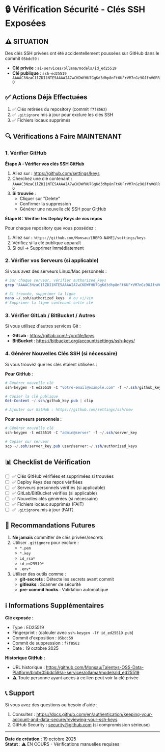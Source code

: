 # 🔒 Vérification Sécurité - Clés SSH Exposées

## ⚠️ SITUATION

Des clés SSH privées ont été accidentellement poussées sur GitHub dans le commit `05bdc59` :
- **Clé privée** : `ai-services/ollama/models/id_ed25519`
- **Clé publique** : `ssh-ed25519 AAAAC3NzaC1lZDI1NTE5AAAAIA7wCKDWfHU7GgKd3dhp8nFt6UFrVM7nGz9OJfnV0RRQ`

## ✅ Actions Déjà Effectuées

1. ✅ Clés retirées du repository (commit `f7f8562`)
2. ✅ `.gitignore` mis à jour pour exclure les clés SSH
3. ✅ Fichiers locaux supprimés

## 🔍 Vérifications à Faire MAINTENANT

### 1. Vérifier GitHub

**Étape A : Vérifier vos clés SSH GitHub**

1. Allez sur : https://github.com/settings/keys
2. Cherchez une clé contenant : `AAAAC3NzaC1lZDI1NTE5AAAAIA7wCKDWfHU7GgKd3dhp8nFt6UFrVM7nGz9OJfnV0RRQ`
3. **Si trouvée** :
   - Cliquer sur "Delete"
   - Confirmer la suppression
   - Générer une nouvelle clé SSH pour GitHub

**Étape B : Vérifier les Deploy Keys de vos repos**

Pour chaque repository que vous possédez :
1. Allez sur : `https://github.com/Monsau/[REPO-NAME]/settings/keys`
2. Vérifiez si la clé publique apparaît
3. Si oui → Supprimer immédiatement

### 2. Vérifier vos Serveurs (si applicable)

Si vous avez des serveurs Linux/Mac personnels :

```bash
# Sur chaque serveur, vérifier authorized_keys
grep "AAAAC3NzaC1lZDI1NTE5AAAAIA7wCKDWfHU7GgKd3dhp8nFt6UFrVM7nGz9OJfnV0RRQ" ~/.ssh/authorized_keys

# Si trouvée, supprimer la ligne
nano ~/.ssh/authorized_keys  # ou vi/vim
# Supprimer la ligne contenant cette clé
```

### 3. Vérifier GitLab / BitBucket / Autres

Si vous utilisez d'autres services Git :
- **GitLab** : https://gitlab.com/-/profile/keys
- **BitBucket** : https://bitbucket.org/account/settings/ssh-keys/

### 4. Générer Nouvelles Clés SSH (si nécessaire)

Si vous trouvez que les clés étaient utilisées :

**Pour GitHub :**
```powershell
# Générer nouvelle clé
ssh-keygen -t ed25519 -C "votre-email@example.com" -f ~/.ssh/github_key

# Copier la clé publique
Get-Content ~/.ssh/github_key.pub | clip

# Ajouter sur GitHub : https://github.com/settings/ssh/new
```

**Pour serveurs personnels :**
```powershell
# Générer nouvelle clé
ssh-keygen -t ed25519 -C "admin@server" -f ~/.ssh/server_key

# Copier sur serveur
scp ~/.ssh/server_key.pub user@server:~/.ssh/authorized_keys
```

## 📊 Checklist de Vérification

- [ ] ✅ Clés GitHub vérifiées et supprimées si trouvées
- [ ] ✅ Deploy Keys des repos vérifiées
- [ ] ✅ Serveurs personnels vérifiés (si applicable)
- [ ] ✅ GitLab/BitBucket vérifiés (si applicable)
- [ ] ✅ Nouvelles clés générées (si nécessaire)
- [ ] ✅ Fichiers locaux supprimés (FAIT)
- [ ] ✅ `.gitignore` mis à jour (FAIT)

## 🔐 Recommandations Futures

1. **Ne jamais** committer de clés privées/secrets
2. Utiliser `.gitignore` pour exclure :
   - `*.pem`
   - `*.key`
   - `id_rsa*`
   - `id_ed25519*`
   - `.env*`
3. Utiliser des outils comme :
   - **git-secrets** : Détecte les secrets avant commit
   - **gitleaks** : Scanner de sécurité
   - **pre-commit hooks** : Validation automatique

## ℹ️ Informations Supplémentaires

**Clé exposée** :
- Type : ED25519
- Fingerprint : (calculer avec `ssh-keygen -lf id_ed25519.pub`)
- Commit d'exposition : `05bdc59`
- Commit de suppression : `f7f8562`
- Date : 19 octobre 2025

**Historique GitHub** :
- URL historique : https://github.com/Monsau/Talentys-OSS-Data-Platform/blob/05bdc59/ai-services/ollama/models/id_ed25519
- ⚠️ Toute personne ayant accès à ce lien peut voir la clé privée

## 📞 Support

Si vous avez des questions ou besoin d'aide :
1. Consultez : https://docs.github.com/en/authentication/keeping-your-account-and-data-secure/reviewing-your-ssh-keys
2. GitHub Security : security@github.com (si compromission sérieuse)

---

**Date de création** : 19 octobre 2025  
**Statut** : ⚠️ EN COURS - Vérifications manuelles requises
